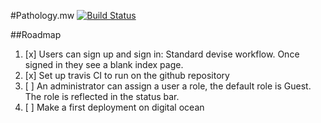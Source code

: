 #Pathology.mw
[![Build Status](https://travis-ci.org/sebastiangeiger/pathology.mw.svg?branch=develop)](https://travis-ci.org/sebastiangeiger/pathology.mw)

##Roadmap
  1. [x] Users can sign up and sign in: Standard devise workflow. Once signed in they see a blank index page.
  2. [x] Set up travis CI to run on the github repository
  3. [ ] An administrator can assign a user a role, the default role is Guest. The role is reflected in the status bar.
  4. [ ] Make a first deployment on digital ocean

